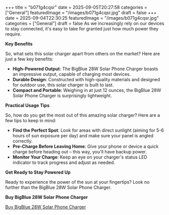 +++
title = "b071g4cqsr"
date = 2025-09-05T20:27:58
categories = ["General"]
featuredImage = "/images/b071g4cqsr.jpg"
draft = false
+++
date = 2025-09-04T22:30:25
featuredImage = "/images/b071g4cqsr.jpg"
categories = ["General"]
draft = false
As we increasingly rely on our devices to stay connected, it's easy to take for granted just how much power they require.

**Key Benefits**

So, what sets this solar charger apart from others on the market? Here are just a few key benefits:

* **High-Powered Output**: The BigBlue 28W Solar Phone Charger boasts an impressive output, capable of charging most devices.
* **Durable Design**: Constructed with high-quality materials and designed for outdoor use, this solar charger is built to last.
* **Compact and Portable**: Weighing in at just 12 ounces, the BigBlue 28W Solar Phone Charger is surprisingly lightweight.

**Practical Usage Tips**

So, how do you get the most out of this amazing solar charger? Here are a few tips to keep in mind:

* **Find the Perfect Spot**: Look for areas with direct sunlight (aiming for 5-6 hours of sun exposure per day) and make sure your panel is angled correctly.
* **Pre-Charge Before Leaving Home**: Give your phone or device a quick charge before heading out – this way, you'll have backup power.
* **Monitor Your Charge**: Keep an eye on your charger's status LED indicator to track progress and adjust as needed.

**Get Ready to Stay Powered Up**

Ready to experience the power of the sun at your fingertips? Look no further than the BigBlue 28W Solar Phone Charger.

**Buy BigBlue 28W Solar Phone Charger**

[Buy BigBlue 28W Solar Phone Charger](https://www.amazon.com/dp/B071G4CQSR)

